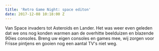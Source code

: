 ```yaml
---
title: 'Retro Game Night: space editon'
date: 2017-12-08 10:18:00 Z
---
```


Van Space invaders tot Asteroids en Lander.
Het was weer even geleden dat we ons nog konden warmen aan de overhitte beelduizen en blazende 90ies consoles. Breng uw eigen consoles en games mee, wij zorgen voor Frisse pintjens en gooien nog een aantal TV's niet weg.